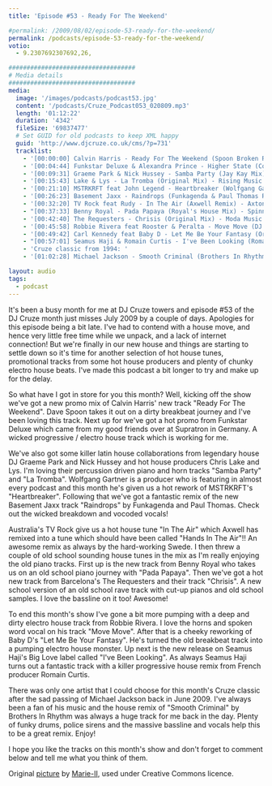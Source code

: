 ```yaml
---
title: 'Episode #53 - Ready For The Weekend'

#permalink: /2009/08/02/episode-53-ready-for-the-weekend/
permalink: /podcasts/episode-53-ready-for-the-weekend/
votio:
  - 9.2307692307692,26,

###################################
# Media details
###################################
media:
  image: '/images/podcasts/podcast53.jpg'
  content: '/podcasts/Cruze_Podcast053_020809.mp3'
  length: '01:12:22'
  duration: '4342'
  fileSize: '69837477'
  # Set GUID for old podcasts to keep XML happy
  guid: 'http://www.djcruze.co.uk/cms/?p=731'
  tracklist:
    - '[00:00:00] Calvin Harris - Ready For The Weekend (Spoon Broken Remix) - Fly Eye'
    - '[00:04:44] Funkstar Deluxe & Alexandra Prince - Higher State (Continental Club Mix) - Supratron'
    - '[00:09:31] Graeme Park & Nick Hussey - Samba Party (Jay Kay Mix) - Muzik-K Records'
    - '[00:15:43] Lake & Lys - La Tromba (Original Mix) - Rising Music'
    - '[00:21:10] MSTRKRFT feat John Legend - Heartbreaker (Wolfgang Gartner Remix) - Dim Mak'
    - '[00:26:23] Basement Jaxx - Raindrops (Funkagenda & Paul Thomas Redux) - XL Recordings'
    - '[00:32:20] TV Rock feat Rudy - In The Air (Axwell Remix) - Axtone'
    - "[00:37:33] Benny Royal - Pada Papaya (Royal's House Mix) - Spinnin Records"
    - '[00:42:40] The Requesters - Chrisis (Original Mix) - Moda Music'
    - '[00:45:58] Robbie Rivera feat Rooster & Peralta - Move Move (DJ Observer & Daniel Heathcliff Mix) - Juicy Music'
    - '[00:49:42] Carl Kennedy feat Baby D - Let Me Be Your Fantasy (Original Mix) - Wasted Youth'
    - "[00:57:01] Seamus Haji & Romain Curtis - I've Been Looking (Romain Curtis Club Mix) - Big Love"
    - 'Cruze classic from 1994: '
    - '[01:02:28] Michael Jackson - Smooth Criminal (Brothers In Rhythm House Mix) - Remiks'

layout: audio
tags:
  - podcast
---
```


It's been a busy month for me at DJ Cruze towers and episode #53 of the DJ Cruze month just misses July 2009 by a couple of days. Apologies for this episode being a bit late. I've had to contend with a house move, and hence very little free time while we unpack, and a lack of internet connection! But we're finally in our new house and things are starting to settle down so it's time for another selection of hot house tunes, promotional tracks from some hot house producers and plenty of chunky electro house beats. I've made this podcast a bit longer to try and make up for the delay.

So what have I got in store for you this month? Well, kicking off the show we've got a new promo mix of Calvin Harris' new track "Ready For The Weekend". Dave Spoon takes it out on a dirty breakbeat journey and I've been loving this track. Next up for we've got a hot promo from Funkstar Deluxe which came from my good friends over at Supratron in Germany. A wicked progressive / electro house track which is working for me.

We've also got some killer latin house collaborations from legendary house DJ Graeme Park and Nick Hussey and hot house producers Chris Lake and Lys. I'm loving their percussion driven piano and horn tracks "Samba Party" and "La Tromba". Wolfgang Gartner is a producer who is featuring in almost every podcast and this month he's given us a hot rework of MSTRKRFT's "Heartbreaker". Following that we've got a fantastic remix of the new Basement Jaxx track "Raindrops" by Funkagenda and Paul Thomas. Check out the wicked breakdown and vocoded vocals!

Australia's TV Rock give us a hot house tune "In The Air" which Axwell has remixed into a tune which should have been called "Hands In The Air"!! An awesome remix as always by the hard-working Swede. I then threw a couple of old school sounding house tunes in the mix as I'm really enjoying the old piano tracks. First up is the new track from Benny Royal who takes us on an old school piano journey with "Pada Papaya". Then we've got a hot new track from Barcelona's The Requesters and their track "Chrisis". A new school version of an old school rave track with cut-up pianos and old school samples. I love the bassline on it too! Awesome!

To end this month's show I've gone a bit more pumping with a deep and dirty electro house track from Robbie Rivera. I love the horns and spoken word vocal on his track "Move Move". After that is a cheeky reworking of Baby D's "Let Me Be Your Fantasy". He's turned the old breakbeat track into a pumping electro house monster. Up next is the new release on Seamus Haji's Big Love label called "I've Been Looking". As always Seamus Haji turns out a fantastic track with a killer progressive house remix from French producer Romain Curtis.

There was only one artist that I could choose for this month's Cruze classic after the sad passing of Michael Jackson back in June 2009. I've always been a fan of his music and the house remix of "Smooth Criminal" by Brothers In Rhythm was always a huge track for me back in the day. Plenty of funky drums, police sirens and the massive bassline and vocals help this to be a great remix. Enjoy!

I hope you like the tracks on this month's show and don't forget to comment below and tell me what you think of them.

Original [picture][4] by [Marie-II][5], used under Creative Commons licence.

[1]: http://www.djcruze.co.uk/cms/wp-content/uploads/2009/07/podcast53.jpg
[2]: http://www.djcruze.co.uk/cms/wp-content/DownloadButton.gif
[3]: http://www.djcruzeaudio.co.uk/podcasts/Cruze_Podcast053_020809.mp3
[4]: http://www.flickr.com/photos/grrrl/262288685/
[5]: http://www.flickr.com/photos/grrrl/
